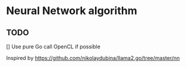 # Neural Network algorithm

## TODO
[] Use pure Go call OpenCL if possible


Inspired by https://github.com/nikolaydubina/llama2.go/tree/master/nn


